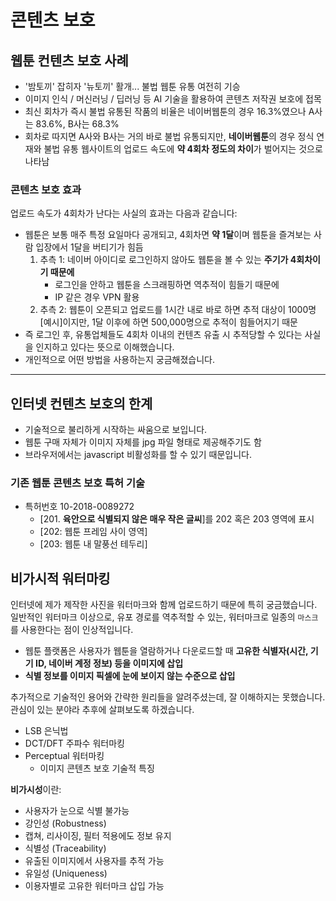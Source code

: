 # 콘텐츠 보호

## 웹툰 컨텐츠 보호 사례

- '밤토끼' 잡히자 '뉴토끼' 활개... 불법 웹툰 유통 여전히 기승
- 이미지 인식 / 머신러닝 / 딥러닝 등 AI 기술을 활용하여 콘텐츠 저작권 보호에 접목
- 최신 회차가 즉시 불법 유통된 작품의 비율은 네이버웹툰의 경우 16.3%였으나 A사는 83.6%, B사는 68.3%
- 회차로 따지면 A사와 B사는 거의 바로 불법 유통되지만, 
  **네이버웹툰**의 경우 정식 연재와 불법 유통 웹사이트의 업로드 속도에 **약 4회차 정도의 차이**가 벌어지는 것으로 나타남

### 콘텐츠 보호 효과

업로드 속도가 4회차가 난다는 사실의 효과는 다음과 같습니다:

- 웹툰은 보통 매주 특정 요일마다 공개되고, 4회차면 **약 1달**이며 웹툰을 즐겨보는 사람 입장에서 1달을 버티기가 힘듬
    1. 추측 1: 네이버 아이디로 로그인하지 않아도 웹툰을 볼 수 있는 **주기가 4회차이기 때문에**
        - 로그인을 안하고 웹툰을 스크래핑하면 역추적이 힘들기 때문에
        - IP 같은 경우 VPN 활용
    2. 추측 2: 웹툰이 오픈되고 업로드를 1시간 내로 바로 하면 추적 대상이 1000명[예시]이지만,
    1달 이후에 하면 500,000명으로 추적이 힘들어지기 때문
- 즉 로그인 후, 유통업체들도 4회차 이내의 컨텐츠 유출 시 추적당할 수 있다는 사실을  인지하고 있다는 뜻으로 이해했습니다.
- 개인적으로 어떤 방법을 사용하는지 궁금해졌습니다.

---

## 인터넷 컨텐츠 보호의 한계

- 기술적으로 불리하게 시작하는 싸움으로 보입니다.
- 웹툰 구매 자체가 이미지 자체를 jpg 파일 형태로 제공해주기도 함
- 브라우저에서는 javascript 비활성화를 할 수 있기 때문입니다.


### 기존 웹툰 콘텐츠 보호 특허 기술

- 특허번호 10-2018-0089272
  - [201. **육안으로 식별되지 않은 매우 작은 글씨**]를 202 혹은 203 영역에 표시
  - [202: 웹툰 프레임 사이 영역]
  - [203: 웹툰 내 말풍선 테두리]


## 비가시적 워터마킹 

인터넷에 제가 제작한 사진을 워터마크와 함께 업로드하기 때문에 특히 궁금했습니다.
일반적인 워터마크 이상으로, 유포 경로를 역추적할 수 있는,
워터마크로 일종의 `마스크`를  사용한다는 점이 인상적입니다.

- 웹툰 플랫폼은 사용자가 웹툰을 열람하거나 다운로드할 때 **고유한 식별자(시간, 기기 ID, 네이버 계정 정보) 등을 이미지에 삽입**
- **식별 정보를 이미지 픽셀에 눈에 보이지 않는 수준으로 삽입**

추가적으로 기술적인 용어와 간략한 원리들을 알려주셨는데, 잘 이해하지는 못했습니다.
관심이 있는 분야라 추후에 살펴보도록 하겠습니다.

- LSB 은닉법
- DCT/DFT 주파수 워터마킹
- Perceptual 워터마킹
  - 이미지 콘텐츠 보호 기술적 특징

**비가시성**이란:

- 사용자가 눈으로 식별 불가능
- 강인성 (Robustness)
- 캡쳐, 리사이징, 필터 적용에도 정보 유지
- 식별성 (Traceability)
- 유출된 이미지에서 사용자를 추적 가능
- 유일성 (Uniqueness)
- 이용자별로 고유한 워터마크 삽입 가능
